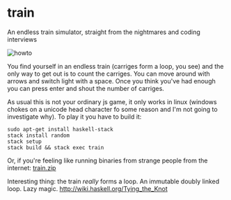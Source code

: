 # train
An endless train simulator, straight from the nightmares and coding interviews

![howto](https://cloud.githubusercontent.com/assets/1123908/19253517/47f1a50a-8f54-11e6-841e-f23c57442b8c.gif)

You find yourself in an endless train (carriges form a loop, you see) and the only way to get out is to count the carriges. You can move around with arrows and switch light with a space. Once you think you've had enough you can press enter and shout the number of carriges. 

As usual this is not your ordinary js game, it only works in linux (windows chokes on a unicode head character fo some reason and I'm not going to investigate why). To play it you have to build it: 

    sudo apt-get install haskell-stack
    stack install random
    stack setup
    stack build && stack exec train 

Or, if you're feeling like running binaries from strange people from the internet: [train.zip](https://github.com/reimai/train/files/522905/train.zip) 

Interesting thing: the train _really_ forms a loop. An immutable doubly linked loop. Lazy magic. http://wiki.haskell.org/Tying_the_Knot


